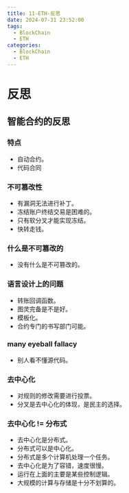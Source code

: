 ```yaml
---
title: 11-ETH-反思
date: 2024-07-31 23:52:00
tags:
  - BlockChain
  - ETH
categories:
  - BlockChain
  - ETH
---
```

# 反思

## 智能合约的反思

### 特点
- 自动合约。
- 代码合同
### 不可篡改性
- 有漏洞无法进行补丁。
- 冻结账户终结交易是困难的。
- 只有软分叉才能实现冻结。
- 快转走钱。

### 什么是不可篡改的
- 没有什么是不可篡改的。

### 语言设计上的问题
- 转账回调函数。
- 图灵完备是不是好。
- 模板化。
- 合约专门的书写部门可能。

### many eyeball fallacy
- 别人看不懂源代码。

### 去中心化
-  对规则的修改需要进行投票。
- 分叉是去中心化的体现，是民主的选择。

### 去中心化 != 分布式

- 去中心化是分布式。
- 分布式可以是中心化。
- 分布式是多个计算机处理一个任务。
- 去中心化是为了容错，速度很慢。
- 运行在上面的主要是某些控制逻辑。
- 大规模的计算与存储是十分不划算的。